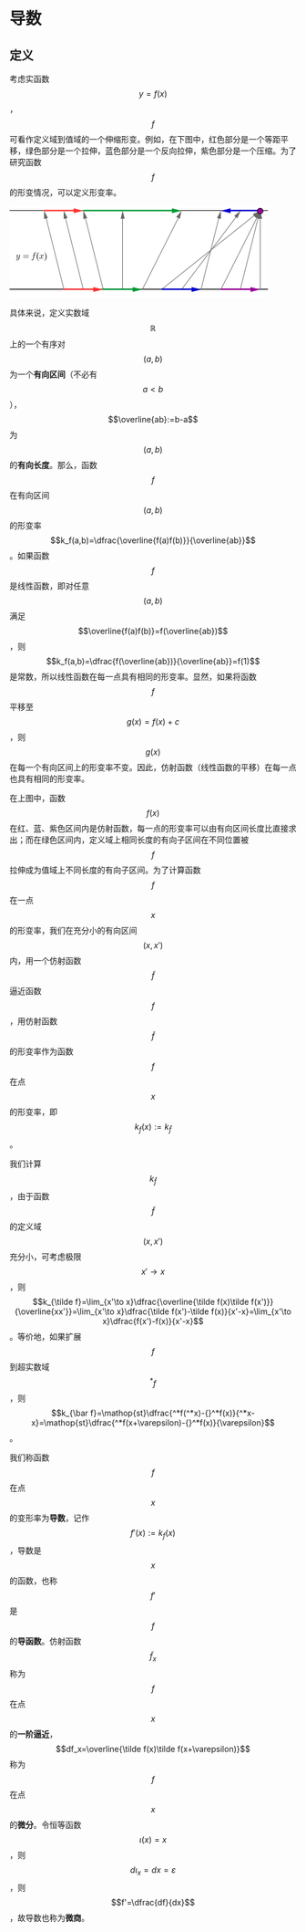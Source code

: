 # 导数

## 定义

考虑实函数$$y=f(x)$$，$$f$$可看作定义域到值域的一个伸缩形变。例如，在下图中，红色部分是一个等距平移，绿色部分是一个拉伸，蓝色部分是一个反向拉伸，紫色部分是一个压缩。为了研究函数$$f$$的形变情况，可以定义形变率。

![](/assets/derivatives1.png)

具体来说，定义实数域$$\mathbb R$$上的一个有序对$$(a,b)$$为一个**有向区间**（不必有$$a \lt b$$），$$\overline{ab}:=b-a$$为$$(a,b)$$的**有向长度**。那么，函数$$f$$在有向区间$$(a,b)$$的形变率$$k_f(a,b)=\dfrac{\overline{f(a)f(b)}}{\overline{ab}}$$。如果函数$$f$$是线性函数，即对任意$$(a,b)$$满足$$\overline{f(a)f(b)}=f(\overline{ab})$$，则$$k_f(a,b)=\dfrac{f(\overline{ab})}{\overline{ab}}=f(1)$$是常数，所以线性函数在每一点具有相同的形变率。显然，如果将函数$$f$$平移至$$g(x)=f(x)+c$$，则$$g(x)$$在每一个有向区间上的形变率不变。因此，仿射函数（线性函数的平移）在每一点也具有相同的形变率。

在上图中，函数$$f(x)$$在红、蓝、紫色区间内是仿射函数，每一点的形变率可以由有向区间长度比直接求出；而在绿色区间内，定义域上相同长度的有向子区间在不同位置被$$f$$拉伸成为值域上不同长度的有向子区间。为了计算函数$$f$$在一点$$x$$的形变率，我们在充分小的有向区间$$(x,x')$$内，用一个仿射函数$$\tilde f$$逼近函数$$f$$，用仿射函数$$\tilde f$$的形变率作为函数$$f$$在点$$x$$的形变率，即$$k_f(x):=k_{\tilde f}$$。

我们计算$$k_{\tilde f}$$，由于函数$$\tilde f$$的定义域$$(x,x')$$充分小，可考虑极限$$x'\to x$$，则$$k_{\tilde f}=\lim_{x'\to x}\dfrac{\overline{\tilde f(x)\tilde f(x')}}{\overline{xx'}}=\lim_{x'\to x}\dfrac{\tilde f(x')-\tilde f(x)}{x'-x}=\lim_{x'\to x}\dfrac{f(x')-f(x)}{x'-x}$$。等价地，如果扩展$$f$$到超实数域$$^*f$$，则$$k_{\bar f}=\mathop{st}\dfrac{^*f(^*x)-{}^*f(x)}{^*x-x}=\mathop{st}\dfrac{^*f(x+\varepsilon)-{}^*f(x)}{\varepsilon}$$。

我们称函数$$f$$在点$$x$$的变形率为**导数**，记作$$f'(x):=k_f(x)$$，导数是$$x$$的函数，也称$$f'$$是$$f$$的**导函数**。仿射函数$$\tilde f_x$$称为$$f$$在点$$x$$的**一阶逼近**，$$df_x=\overline{\tilde f(x)\tilde f(x+\varepsilon)}$$称为$$f$$在点$$x$$的**微分**。令恒等函数$$\iota(x)=x$$，则$$d\iota_x=dx=\varepsilon$$，则$$f'=\dfrac{df}{dx}$$，故导数也称为**微商**。

